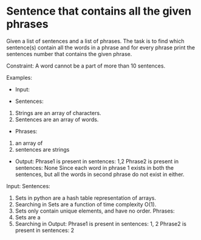 # Sentence that contains all the given phrases #

Given a list of sentences and a list of phrases. The task is to find which sentence(s) contain all the words in a phrase and for every phrase print the sentences number that contains the given phrase.

Constraint: A word cannot be a part of more than 10 sentences.

Examples:
- Input:

- Sentences:
1. Strings are an array of characters.
2. Sentences are an array of words.

- Phrases:
1. an array of
2. sentences are strings

- Output:
Phrase1 is present in sentences: 1,2
Phrase2 is present in sentences: None
Since each word in phrase 1 exists in both the sentences,
but all the words in second phrase do not exist in either.

Input:
Sentences:
1. Sets in python are a hash table representation of arrays.
2. Searching in Sets are a function of time complexity O(1).
3. Sets only contain unique elements, and have no order.
Phrases:
1. Sets are a
2. Searching in
Output:
Phrase1 is present in sentences: 1, 2
Phrase2 is present in sentences: 2
